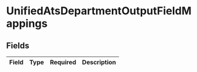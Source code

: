 # UnifiedAtsDepartmentOutputFieldMappings


## Fields

| Field       | Type        | Required    | Description |
| ----------- | ----------- | ----------- | ----------- |